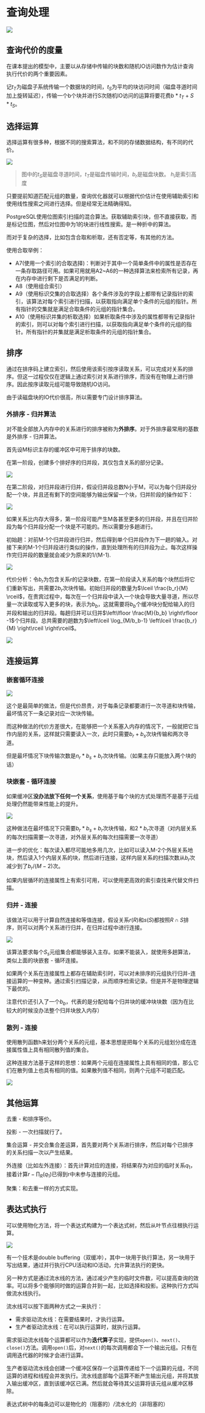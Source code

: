 # 查询处理

![](./img/2024-12-19-01-37-20.png)

## 查询代价的度量

在课本提出的模型中，主要以从存储中传输的块数和随机IO访问数作为估计查询执行代价的两个重要因素。

记$t_T$为磁盘子系统传输一个数据块的时间，$t_S$为平均的块访问时间（磁盘寻道时间加上旋转延迟），传输一个b个块并进行S次随机IO访问的运算将要花费$b*t_T+S*t_S$。

## 选择运算

选择运算有很多种，根据不同的搜索算法，和不同的存储数据结构，有不同的代价。

![](img/2025-01-02-00-43-24.png)

> 图中的$t_S$是磁盘寻道时间，$t_T$是磁盘传输时间，$b_r$是磁盘块数。
> $h_i$是索引高度

只要提前知道匹配元组的数量，查询优化器就可以根据代价估计在使用辅助索引和使用线性搜索之间进行选择。但是经常无法精确得知。

PostgreSQL使用位图索引扫描的混合算法。获取辅助索引块，但不直接获取，而是标记位图，然后对位图中为1的块进行线性搜索。是一种折中的算法。

而对于复杂的选择，比如包含合取和析取，还有否定等，有其他的方法。

使用合取举例：

- A7(使用一个索引的合取选择)：判断对于其中一个简单条件中的属性是否存在一条存取路径可用。如果可用就用A2~A6的一种选择算法来检索所有记录，再在内存中进行剩下是否满足的判断。
- A8（使用组合索引）
- A9（使用标识交集的合取选择）各个条件涉及的字段上都带有记录指针的索引，该算法对每个索引进行扫描，以获取指向满足单个条件的元组的指针。所有指针的交集就是满足合取条件的元组的指针集合。
- A10（使用标识并集的析取选择）如果析取条件中涉及的属性都带有记录指针的索引，则可以对每个索引进行扫描，以获取指向满足单个条件的元组的指针。所有指针的并集就是满足析取条件的元组的指针集合。

## 排序

通过在排序码上建立索引，然后使用该索引按序读取关系，可以完成对关系的排序。但这一过程仅仅在逻辑上通过索引对关系进行排序，而没有在物理上进行排序。因此按序读取元组可能导致随机IO访问。

由于读磁盘块的IO代价很高，所以需要专门设计排序算法。

### 外排序 - 归并算法

对不能全部放入内存中的关系进行的排序被称为**外排序**。对于外排序最常用的基数是外排序 - 归并算法。

首先设M标识主存的缓冲区中可用于排序的块数。

在第一阶段，创建多个排好序的归并段，其仅包含关系的部分记录。

![](img/2025-01-02-09-33-06.png)

在第二阶段，对归并段进行归并，假设归并段总数N小于M，可以为每个归并段分配一个块，并且还有剩下的空间能够为输出保留一个块，归并阶段的操作如下：

![](img/2025-01-02-09-32-54.png)

如果关系比内存大得多，第一阶段可能产生M各甚至更多的归并段，并且在归并阶段为每个归并段分配一个块是不可能的。所以需要分多趟进行。

初始趟：对前M-1个归并段进行归并，然后得到单个归并段作为下一趟的输入。对接下来的M-1个归并段进行类似的操作，直到处理所有的归并段为止。每次这样操作完归并段的数量就会减少为原来的1/(M-1).

![](img/2025-01-02-09-36-34.png)

代价分析：令$b_r$为包含关系r的记录块数，在第一阶段读入关系的每个块然后将它们重新写出，共需要$2b_r$次块传输。初始归并段的数量为$\lceil \frac{b_r}{M} \rceil$，在贵宾过程中，每次在一个归并段中读入一个块会导致大量寻道，所以尽量一次读取或写入更多的块，表示为$b_b$，这就需要将$b_b$个缓冲块分配给输入的归并段和输出的归并段。每趟归并可以归并$\left\lfloor \frac{M}{b_b} \right\rfloor -1$个归并段。总共需要的趟数为$\left\lceil \log_{M/b_b-1} \left\lceil \frac{b_r}{M} \right\rceil \right\rceil$。

![](img/2025-01-02-09-44-34.png)

## 连接运算

### 嵌套循环连接

![](img/2025-01-02-17-59-45.png)

这个是最简单的做法，但是代价昂贵，对于每条记录都要进行一次寻道和块传输，最坏情况下一条记录对应一次块传输。

而这种做法的代价方差很大，在能够把一个关系塞入内存的情况下，一般就把它当作内层的关系，这样就只需要读入一次，此时只需要$b_r+b_s$次块传输和两次寻道。

但是最坏情况下块传输次数是$n_r*b_s+b_r$次块传输。（如果主存只能放入两个块的话）

### 块嵌套 - 循环连接

如果缓冲区**没办法放下任何一个关系**，使用基于每个块的方式处理而不是基于元组处理仍然能带来性能上的提升。

![](img/2025-01-02-18-09-01.png)

这种做法在最坏情况下只需要$b_r*b_s+b_r$次块传输，和$2*b_r$次寻道（对内层关系的每次扫描需要一次寻道，对外层关系的每次扫描需要一次寻道）

进一步的优化：每次读入都尽可能地多用几次，比如可以读入M-2个外层关系地块，然后读入1个内层关系的块，然后进行连接，这样内层关系的扫描次数从$b_r$次减少到了$b_r/(M-2)$次。

如果内层循环的连接属性上有索引可用，可以使用更高效的索引查找来代替文件扫描。

### 归并 - 连接

该做法可以用于计算自然连接和等值连接，假设关系$r(R)$和$s(S)$都按照$R\cap S$排序，则可以对两个关系进行归并，在归并过程中进行连接。

![](img/2025-01-02-19-30-51.png)

该算法要求每个$S_s$元组集合都能够装入主存。如果不能装入，就使用多趟算法，类似上面的块嵌套 - 循环连接。

如果两个关系在连接属性上都存在辅助索引时，可以对未排序的元组执行归并-连接运算的一种变种。通过索引扫描记录，从而顺序检索记录。但是并不是物理逻辑下最优的。

注意代价还引入了一个$b_b$，代表的是分配给每个归并块的缓冲块块数（因为在比较大的时候没办法整个归并块放入内存）



### 散列 - 连接

使用散列函数h来划分两个关系的元组，基本思想是把每个关系的元组划分成在连接属性值上具有相同散列值的集合。

这种连接方法基于这样的思想：如果两个元组在连接属性上具有相同的值，那么它们在散列值上也具有相同的值。如果散列值不相同，则两个元组不可能匹配。

![](img/2025-01-02-19-41-58.png)

## 其他运算

去重 - 和排序等价。

投影 - 一次扫描就行了。

集合运算 - 并交合集合差运算，首先要对两个关系进行排序，然后对每个已排序的关系扫描一次以产生结果。

外连接（比如左外连接）：首先计算对应的连接，将结果存为对应的临时关系$q_1$，接着计算$r-\prod_R(q_1)$已得到r中未参与连接的元组。

聚集：和去重一样的方式实现。

## 表达式执行

可以使用物化方法，将一个表达式构建为一个表达式树，然后从叶节点往根执行运算。

![](img/2025-01-02-19-56-48.png)

有一个技术是double buffering（双缓冲），其中一块用于执行算法，另一块用于写出结果，通过并行执行CPU活动和IO活动，允许算法执行的更快。

另一种方式是通过流水线的方法，通过减少产生的临时文件数，可以提高查询的效率。可以将多个能够同时做的运算合并到一起，比如选择和投影。这种执行方式叫做流水线执行。

流水线可以按下面两种方式之一来执行：

- 需求驱动流水线：在需要结果时，才执行运算。
- 生产者驱动流水线：在可以执行运算时，就执行运算。

需求驱动流水线每个运算都可以作为**迭代算子**实现，提供`open()`、`next()`、`close()`方法。调用`open()`后，对`next()`的每次调用都会下一个输出元组。只有在调用迭代器的时候才会进行运算。

生产者驱动流水线会创建一个缓冲区保存一个运算传递给下一个运算的元组，不同运算的进程和线程会并发执行。流水线底部每个运算不断产生输出元组，并将其放入输出缓冲区，直到该缓冲区已满。然后就会等待其父运算将该元组从缓冲区移除。

表达式树中的每条边可以是物化的（阻塞的）/流水化的（非阻塞的）
